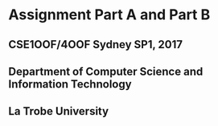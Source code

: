 # Assignment Part A and Part B

## CSE1OOF/4OOF Sydney SP1, 2017
## Department of Computer Science and Information Technology
## La Trobe University